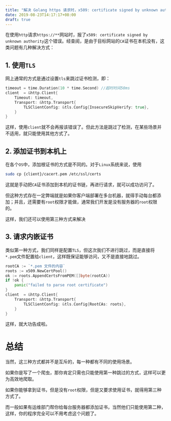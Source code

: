 ```yaml
---
title: "解决 Golang https 请求时，x509: certificate signed by unknown authority 问题"
date: 2019-08-23T14:17:17+08:00
draft: true
---
```


在使用``http``请求``https://**``网站时，报了``x509: certificate signed by unknown authority``这个错误。经查阅，是由于目标网站的``CA``证书在本机没有，这类问题有几种解决方式：

## 1. 使用``TLS``

网上通常的方式是通过设置``tls``来跳过证书检测，即：

```go
timeout = time.Duration(10 * time.Second) //超时时间50ms
client  = &http.Client{
    Timeout: timeout,
    Transport: &http.Transport{
		TLSClientConfig: &tls.Config{InsecureSkipVerify: true},
	}
}
```

这样，使用``client``就不会再报该错误了。但此方法是跳过了检测，在某些场景并不适用，就只能使用其他方式了。

## 2. 添加证书到本机上

在各个``OS``中，添加根证书的方式是不同的。对于``Linux``系统来说，使用

```bash
sudo cp {client}/cacert.pem /etc/ssl/certs
```

这就是手动把``CA``证书添加到本机的证书链，再进行请求，就可以成功访问了。

但这种方式存在一定弊端就是如果你客户端部署在多台机器，就得手动每台都添加；并且，还需要有``root``权限才能做，通常我们开发是没有服务器的``root``权限的。

这样，我们还可以使用第三种方式来解决

## 3. 请求内嵌证书

类似第一种方式，我们同样是配置``TLS``，但这次我们不进行跳过，而是直接将``*.pem``文件配置给``client``，这样既保证能够访问，又不是直接地跳过。

```go
rootCA := `*.pem 文件的内容`
roots := x509.NewCertPool()
ok := roots.AppendCertsFromPEM([]byte(rootCA))
if !ok {
    panic("failed to parse root certificate")
}
client  = &http.Client{
    Transport: &http.Transport{
		TLSClientConfig: &tls.Config{RootCAs: roots},
	}
}
```

这样，就大功告成啦。

# 总结

当然，这三种方式都并不是互斥的，每一种都有不同的使用场景。

如果你是写了一个爬虫，那你肯定只需也只能使用第一种跳过的方式，这样可以更为高效地爬取。

如果你能够拿到证书，但是没有``root``权限，但是又要求使用证书，就得用第三种方式了。

而一般如果有运维部门帮你给每台服务器都添加证书，当然他们只能使用第二种，这样，你的程序完全可以不用考虑这个问题了。

